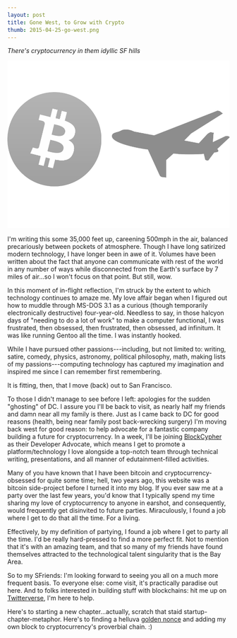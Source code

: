 ```yaml
---
layout: post
title: Gone West, to Grow with Crypto
thumb: 2015-04-25-go-west.png
---
```


*There's cryptocurrency in them idyllic SF hills*

![Mid-flight](/assets/2015-04-25-go-west.png)

I'm writing this some 35,000 feet up, careening 500mph in the air, balanced precariously between pockets of atmosphere. Though I have long satirized modern technology, I have longer been in awe of it. Volumes have been written about the fact that anyone can communicate with rest of the world in any number of ways while disconnected from the Earth's surface by 7 miles of air...so I won't focus on that point. But still, wow.

In this moment of in-flight reflection, I'm struck by the extent to which technology continues to amaze me. My love affair began when I figured out how to muddle through MS-DOS 3.1 as a curious (though temporarily electronically destructive) four-year-old. Needless to say, in those halcyon days of "needing to do a lot of work" to make a computer functional, I was frustrated, then obsessed, then frustrated, then obsessed, ad infinitum. It was like running Gentoo all the time. I was instantly hooked.

While I have pursued other passions---including, but not limited to: writing, satire, comedy, physics, astronomy, political philosophy, math, making lists of my passions---computing technology has captured my imagination and inspired me since I can remember first remembering.

It is fitting, then, that I move (back) out to San Francisco.

To those I didn't manage to see before I left: apologies for the sudden "ghosting" of DC. I assure you I'll be back to visit, as nearly half my friends and damn near all my family is there. Just as I came back to DC for good reasons (health, being near family post back-wrecking surgery) I'm moving back west for good reason: to help advocate for a fantastic company building a future for cryptocurrency. In a week, I'll be joining [BlockCypher](https://blockcypher.com/) as their Developer Advocate, which means I get to promote a platform/technology I love alongside a top-notch team through technical writing, presentations, and all manner of edutainment-filled activities.

Many of you have known that I have been bitcoin and cryptocurrency-obsessed for quite some time; hell, two years ago, this website was a bitcoin side-project before I turned it into my blog. If you ever saw me at a party over the last few years, you'd know that I typically spend my time sharing my love of cryptocurrency to anyone in earshot, and consequently, would frequently get disinvited to future parties. Miraculously, I found a job where I get to do that all the time. For a living.

Effectively, by my definition of partying, I found a job where I get to party all the time. I'd be really hard-pressed to find a more perfect fit. Not to mention that it's with an amazing team, and that so many of my friends have found themselves attracted to the technological talent singularity that is the Bay Area.

So to my SFriends: I'm looking forward to seeing you all on a much more frequent basis. To everyone else: come visit, it's practically paradise out here. And to folks interested in building stuff with blockchains: hit me up on [Twitterverse](https://twitter.com/acityinohio), I'm here to help.

Here's to starting a new chapter...actually, scratch that staid startup-chapter-metaphor. Here's to finding a helluva [golden nonce](https://en.bitcoin.it/wiki/Nonce) and adding my own block to cryptocurrency's proverbial chain. :)
